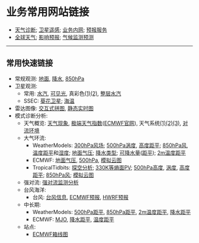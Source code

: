 # 业务常用网站链接

* [天气诊断](https://github.com/NMC-DAVE/dk_met_web_links/blob/master/Links/天气诊断分析.md); [卫星遥感](https://github.com/NMC-DAVE/dk_met_web_links/blob/master/Links/卫星遥感分析.md); [业务内网](https://github.com/NMC-DAVE/dk_met_web_links/blob/master/Links/天气业务内网.md); [预报服务](https://github.com/NMC-DAVE/dk_met_web_links/blob/master/Links/天气预报服务.md)
* [全球天气](https://github.com/NMC-DAVE/dk_met_web_links/blob/master/Links/国外天气分析.md); [影响预报](https://github.com/NMC-DAVE/dk_met_web_links/blob/master/Links/影响天气预报.md); [气候监测预测](https://github.com/NMC-DAVE/dk_met_web_links/blob/master/Links/气候监测分析.md)

----

## 常用快速链接

* 常规观测: [地面](http://www.nmc.gov.cn/publish/observations/china/dm/weatherchart-h000.htm), [降水](http://www.nmc.gov.cn/publish/observations/hourly-precipitation.html), [850hPa](http://www.nmc.gov.cn/publish/observations/china/dm/weatherchart-h850.htm)
* 卫星观测:
  * 常用: [水汽](https://meteologix.com/cn/satellite/satellite-water-vapor-10min.html), [可见光](https://meteologix.com/cn/satellite/china/satellite-hd-10min.html), 真彩色[(1)](http://rammb-slider.cira.colostate.edu/?sat=himawari&sec=full_disk&x=4978&y=5012&z=2&im=24&ts=6&st=0&et=0&speed=130&motion=loop&map=1&lat=1&p%5B0%5D=16&opacity%5B0%5D=1&hidden%5B0%5D=0&slider=-1&hide_controls=0&mouse_draw=0&s=rammb-slider)[(2)](https://www.nnvl.noaa.gov/NOAA_Earth_Daily_Color/Snapshot.html), [整层水汽](http://tropic.ssec.wisc.edu/real-time/mtpw2/product.php?color_type=tpw_nrl_colors&prod=wpac&timespan=24hrs&anim=html5)
  * SSEC: [葵花卫星](https://re.ssec.wisc.edu/?products=H-TrueColor-wgt,HIMAWARI-B10,HIMAWARI-B09,HIMAWARI-B08&timeproduct=HIMAWARI-B08&center=35,100&zoom=5&timespan=12t&labels=lines); [海温](https://re.ssec.wisc.edu/?products=NESDIS-SST&center=20,125&zoom=5&timespan=12t&labels=lines)
* 雷达图像: [交互式拼图](http://idata.cma/radar3/), [静态实时图](http://www.nmc.gov.cn/publish/radar/chinaall.html)
* 模式诊断分析:
  * 天气概览: [天气现象](https://meteologix.com/cn/model-charts/euro/china/significant-weather.html), [极端天气指数](http://10.28.49.118/repository/entry/show/NMC+Ensemble+Products/Products/Extreme+Weather/EFI%E7%BB%BC%E5%90%88%E5%9B%BE%28%E4%B8%AD%E5%9B%BD%E5%8C%BA%E5%9F%9F%29?entryid=fa9df179-3401-485f-963d-ed81d2655447)([ECMWF官网](https://www.ecmwf.int/en/forecasts/charts/catalogue/medium-multi-efi?facets=Range,Medium%20(15%20days)%3BType,Forecasts%3BProduct%20type,Extreme%20forecast%20index&projection=classical_eastern_asia)), 天气系统[(1)](https://meteologix.com/cn/model-charts/euro/china/synoptic-composite.html)[(2)](https://www.tropicaltidbits.com/analysis/models/?model=gfs&region=fe&pkg=mslp_pcpn_frzn)[(3)](http://www.atmos.albany.edu/student/kgriffin/maps/asia.html), [对流环境](https://meteologix.com/cn/model-charts/euro/china/thunderstorm-composite.html)
  * 大气环流:
    * WeatherModels: [300hPa风场](https://weathermodels.com/index.php?r=site%2Fmodels&mode=animator&set=9-km%20ECMWF%20Global%20Pressure&area=Asia%20Siberia&param=300%20hPa%20Wind&offset=0); [500hPa涡度](https://weathermodels.com/index.php?r=site%2Fmodels&mode=animator&set=9-km%20ECMWF%20Global%20Pressure&area=Asia%20Siberia&param=500%20hPa%20Rel%20Vorticity&offset=0), [高度距平](https://weathermodels.com/index.php?r=site%2Fmodels&mode=animator&set=9-km%20ECMWF%20Global%20Pressure&area=China&param=500%20hPa%20Height%20Anom&offset=0); [850hPa风](https://weathermodels.com/index.php?r=site%2Fmodels&mode=animator&set=9-km%20ECMWF%20Global%20Pressure&area=Asia%20Siberia&param=850%20hPa%20Wind&offset=0), [温度距平](https://weathermodels.com/index.php?r=site%2Fmodels&mode=animator&set=9-km%20ECMWF%20Global%20Pressure&area=Asia%20Siberia&param=850%20hPa%20Temp%20Anom&offset=0)和[湿度](https://weathermodels.com/index.php?r=site%2Fmodels&mode=animator&set=9-km%20ECMWF%20Global%20Pressure&area=China&param=850%20hPa%20Rel%20Humidity&offset=0); [地面气压](https://weathermodels.com/index.php?r=site%2Fmodels&mode=animator&set=9-km%20ECMWF%20Global%20Pressure&area=Asia%20Siberia&param=MSLP&offset=0); [降水类型](https://weathermodels.com/index.php?r=site%2Fmodels&mode=animator&set=9-km%20ECMWF%20Global%20Pressure&area=Asia%20Siberia&param=Precip%20Type%20%26%20MSLP&offset=0); [可降水量](https://weathermodels.com/index.php?r=site%2Fmodels&mode=animator&set=9-km%20ECMWF%20Global%20Pressure&area=China&param=Precipitable%20Water&offset=0)([距平](https://weathermodels.com/index.php?r=site%2Fmodels&mode=animator&set=9-km%20ECMWF%20Global%20Pressure&area=China&param=PWAT%20Norm%20Anomaly&offset=0)); [2m温度距平](https://weathermodels.com/index.php?r=site%2Fmodels&mode=animator&set=9-km%20ECMWF%20Global%20Pressure&area=China&param=2-m%20Temperature%20Anom&offset=0)
    * ECMWF: [地面气压](https://www.ecmwf.int/en/forecasts/charts/catalogue/medium-mslp-wind850?facets=undefined&projection=classical_eastern_asia), [500hPa](https://www.ecmwf.int/en/forecasts/charts/catalogue/medium-z500-t850-public?facets=undefined&projection=classical_eastern_asia), [模拟云图](https://www.ecmwf.int/en/forecasts/charts/catalogue/medium-simulated-wbpt?facets=Range,Medium%20(15%20days)%3BType,Forecasts&projection=classical_eastern_asia)
    * TropicalTidbits: [探空分析](https://www.tropicaltidbits.com/analysis/models/?model=gfs&region=fe&pkg=mslp_pcpn_frzn); [330K等熵面PV](https://www.tropicaltidbits.com/analysis/models/?model=gfs&region=fe&pkg=pv330K); [500hPa高度](https://www.tropicaltidbits.com/analysis/models/?model=gfs&region=fe&pkg=z500), [涡度](https://www.tropicaltidbits.com/analysis/models/?model=gfs&region=fe&pkg=z500_vort), [高度距平](https://www.tropicaltidbits.com/analysis/models/?model=gfs&region=fe&pkg=z500a); [850hPa风](https://www.tropicaltidbits.com/analysis/models/?model=gfs&region=fe&pkg=mslp_uv850); [模拟云图](https://www.tropicaltidbits.com/analysis/models/?model=gfs&region=fe&pkg=ir)
  * 强对流: [强对流监测分析](http://10.20.67.111/#)
  * 台风海洋:
    * 台风: [台风信息](https://www.tropicaltidbits.com/storminfo/), [ECMWF预报](https://www.ecmwf.int/en/forecasts/charts/tcyclone/), [HWRF预报](http://www.emc.ncep.noaa.gov/gc_wmb/vxt/HWRF/)
  * 中长期:
    * WeatherModels: [500hPa距平](https://weathermodels.com/index.php?r=site%2Fmodels&mode=animator&set=14-km%20EPS%2046-DAYS&area=Asia&param=5-day%20Avg%20500Z%20Anom&offset=0), [850hPa距平](https://weathermodels.com/index.php?r=site%2Fmodels&mode=animator&set=14-km%20EPS%2046-DAYS&area=Asia&param=5-day%20Avg%20850T%20Anom&offset=0), [2m温度距平](https://weathermodels.com/index.php?r=site%2Fmodels&mode=animator&set=14-km%20EPS%2046-DAYS&area=Asia&param=5-day%20Avg%20T2M%20Anom&offset=0), [降水距平](https://weathermodels.com/index.php?r=site%2Fmodels&mode=animator&set=14-km%20EPS%2046-DAYS&area=Asia&param=Total%20Precip%20Anomaly&offset=0)
    * ECMWF: [MJO](https://www.ecmwf.int/en/forecasts/charts/catalogue/mofc_multi_mjo_family_index?facets=Range,Medium%20(15%20days),Extended%20(30%20days)%3BType,Forecasts), [降水距平](https://www.ecmwf.int/en/forecasts/charts/catalogue/mofc_multi_anomaly?facets=Range,Medium%20(15%20days),Extended%20(30%20days)%3BType,Forecasts&parameter=precipitation&area=East%20Asia), [温度距平](https://www.ecmwf.int/en/forecasts/charts/catalogue/mofc_multi_anomaly?facets=Range,Medium%20(15%20days),Extended%20(30%20days)%3BType,Forecasts&parameter=2m%20temperature&area=East%20Asia)
  * 站点:
    * [ECMWF箱线图](https://www.ecmwf.int/en/forecasts/charts/web/classical_meteogram?facets=undefined&epsgram=classical_10d&lat=39.91&lon=116.4&station_name=Beijing,%20China&altitude=63)
